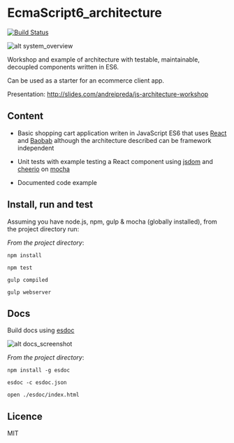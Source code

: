 # EcmaScript6_architecture

[![Build Status](https://travis-ci.org/barbarosa/ECMAScript6_architecture.svg?branch=master)](https://travis-ci.org/barbarosa/ECMAScript6_architecture)

![alt system_overview](https://lh3.googleusercontent.com/Q6HBwBqHKxTH1Jl2rxO09BNjIaT-8W44MQIeDg7mZVM=w900-h509-no)

Workshop and example of architecture with testable, maintainable, decoupled components written in ES6.

Can be used as a starter for an ecommerce client app.

Presentation: http://slides.com/andreipreda/js-architecture-workshop

## Content

* Basic shopping cart application writen in JavaScript ES6 that uses [React](https://facebook.github.io/react/) and [Baobab](https://github.com/Yomguithereal/baobab) although the architecture described can be framework independent

* Unit tests with example testing a React component using [jsdom](https://github.com/tmpvar/jsdom) and [cheerio](https://github.com/cheeriojs/cheerio) on [mocha](http://mochajs.org/)

* Documented code example

## Install, run and test

Assuming you have node.js, npm, gulp & mocha (globally installed), from the project directory run:

*From the project directory*:

```npm install```

```npm test```

```gulp compiled```

```gulp webserver```

## Docs

Build docs using [esdoc](https://esdoc.org/)

![alt docs_screenshot](https://lh3.googleusercontent.com/dkOH_cz9K1P8ojQQL0l2nwpcpfZ4PjatfaGe9pKQURo=w1326-h754-no)

*From the project directory*:

```npm install -g esdoc```

```esdoc -c esdoc.json```

```open ./esdoc/index.html```

## Licence
MIT
